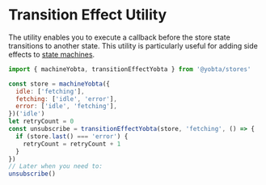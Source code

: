# Transition Effect Utility

The utility enables you to execute a callback before the store state transitions to another state. This utility is particularly useful for adding side effects to [state machines](../../stores/machineYobta/index.md).

```js
import { machineYobta, transitionEffectYobta } from '@yobta/stores'

const store = machineYobta({
  idle: ['fetching'],
  fetching: ['idle', 'error'],
  error: ['idle', 'fetching'],
})('idle')
let retryCount = 0
const unsubscribe = transitionEffectYobta(store, 'fetching', () => {
  if (store.last() === 'error') {
    retryCount = retryCount + 1
  }
})
// Later when you need to:
unsubscribe()
```
